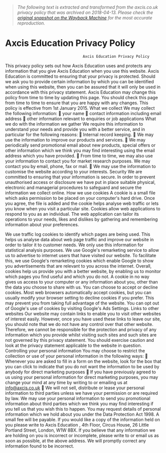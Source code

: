 > *The following text is extracted and transformed from the axcis.co.uk privacy policy that was archived on 2018-04-13. Please check the [original snapshot on the Wayback Machine](https://web.archive.org/web/20180413014348id_/http%3A//www.axcis.co.uk/userfiles/files/AxcisEducationPrivacyPolicy-Jul2015.pdf) for the most accurate reproduction.*

# Axcis Education Privacy Policy

                                       Axcis Education Privacy Policy
This privacy policy sets out how Axcis Education uses and protects any information that you give Axcis
Education when you use this website.
Axcis Education is committed to ensuring that your privacy is protected. Should we ask you to provide
certain information by which you can be identified when using this website, then you can be assured that
it will only be used in accordance with this privacy statement.
Axcis Education may change this policy from time to time by updating this page. You should check this
page from time to time to ensure that you are happy with any changes. This policy is effective from 1st
January 2015.
What we collect
We may collect the following information:
         your name
         contact information including email address
         other information relevant to enquiries or job applications
What we do with the information we gather
We require this information to understand your needs and provide you with a better service, and in
particular for the following reasons:
         Internal record keeping.
         We may use the information to improve our products and services.
         We may periodically send promotional email about new products, special offers or other
          information which we think you may find interesting using the email address which you have
          provided.
         From time to time, we may also use your information to contact you for market research
          purposes. We may contact you by email, phone, fax or mail.
         We may use the information to customise the website according to your interests.
Security
We are committed to ensuring that your information is secure. In order to prevent unauthorised access
or disclosure we have put in place suitable physical, electronic and managerial procedures to safeguard
and secure the information we collect online.
How we use cookies
A cookie is a small file which asks permission to be placed on your computer's hard drive. Once you
agree, the file is added and the cookie helps analyse web traffic or lets you know when you visit a
particular site. Cookies allow web applications to respond to you as an individual. The web application
can tailor its operations to your needs, likes and dislikes by gathering and remembering information
about your preferences.


We use traffic log cookies to identify which pages are being used. This helps us analyse data about web
page traffic and improve our website in order to tailor it to customer needs. We only use this information
for statistical analysis purposes.
We use Google's remarketing service to allow us to advertise to internet users that have visited our
website. To facilitate this, we use Google's remarketing cookies which enable Google to show you
advertisements that are relevant to you across the internet.
Overall, cookies help us provide you with a better website, by enabling us to monitor which pages you
find useful and which you do not. A cookie in no way gives us access to your computer or any information
about you, other than the data you choose to share with us.
You can choose to accept or decline cookies. Most web browsers automatically accept cookies, but you
can usually modify your browser setting to decline cookies if you prefer. This may prevent you from
taking full advantage of the website.
You can opt out of Google's use of cookies by visiting Google's Ads Settings.
Links to other websites
Our website may contain links to enable you to visit other websites of interest easily. However, once you
have used these links to leave our site, you should note that we do not have any control over that other
website. Therefore, we cannot be responsible for the protection and privacy of any information which
you provide whilst visiting such sites and such sites are not governed by this privacy statement. You
should exercise caution and look at the privacy statement applicable to the website in question.
Controlling your personal information
You may choose to restrict the collection or use of your personal information in the following ways:
         Whenever you are asked to fill in a form on the website, look for the box that you can click to
          indicate that you do not want the information to be used by anybody for direct marketing
          purposes
         If you have previously agreed to us using your personal information for direct marketing
          purposes, you may change your mind at any time by writing to or emailing us at info@axcis.co.uk
         We will not sell, distribute or lease your personal information to third parties unless we have
          your permission or are required by law. We may use your personal information to send you
          promotional information about third parties which we think you may find interesting if you tell
          us that you wish this to happen.
You may request details of personal information which we hold about you under the Data Protection Act
1998. A small fee will be payable. If you would like a copy of the information held on you please write to
Axcis Education , 4th Floor, Circus House, 26 Little Portland Street, London, W1W 8BX.
If you believe that any information we are holding on you is incorrect or incomplete, please write to or
email us as soon as possible, at the above address. We will promptly correct any information found to be
incorrect.
